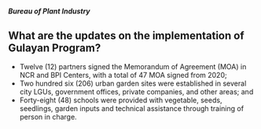 ##### Bureau of Plant Industry

## What are the updates on the implementation of Gulayan Program?


 - Twelve (12) partners signed the Memorandum of Agreement (MOA) in NCR and BPI Centers, with a total of 47 MOA signed from 2020;
 - Two hundred six (206) urban garden sites were established in several city LGUs, government offices, private companies, and other areas; and 
 - Forty-eight (48) schools were provided with vegetable, seeds, seedlings, garden inputs and technical assistance through training of person in charge.
